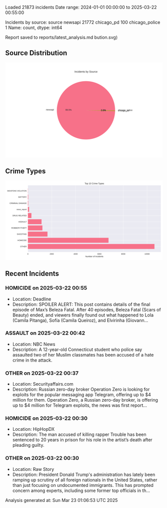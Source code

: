 
Loaded 21873 incidents
Date range: 2024-01-01 00:00:00 to 2025-03-22 00:55:00

Incidents by source:
source
newsapi           21772
chicago_pd          100
chicago_police        1
Name: count, dtype: int64

Report saved to reports/latest_analysis.md
bution.svg)

## Source Distribution
![Source Distribution](images/source_distribution.svg)

## Crime Types
![Crime Types](images/crime_types.svg)

## Recent Incidents

### HOMICIDE on 2025-03-22 00:55
- Location: Deadline
- Description: SPOILER ALERT: This post contains details of the final episode of Max’s Beleza Fatal. After 40 episodes, Beleza Fatal (Scars of Beauty) ended, and viewers finally found out what happened to Lola (Camila Pitanga), Sofía (Camila Queiroz), and Elvirinha (Giovann…


### ASSAULT on 2025-03-22 00:42
- Location: NBC News
- Description: A 12-year-old Connecticut student who police say assaulted two of her Muslim classmates has been accused of a hate crime in the attack.


### OTHER on 2025-03-22 00:37
- Location: Securityaffairs.com
- Description: Russian zero-day broker Operation Zero is looking for exploits for the popular messaging app Telegram, offering up to $4 million for them. Operation Zero, a Russian zero-day broker, is offering up to $4 million for Telegram exploits, the news was first report…


### HOMICIDE on 2025-03-22 00:30
- Location: HipHopDX
- Description: The man accused of killing rapper Trouble has been sentenced to 20 years in prison for his role in the artist’s death after pleading guilty.


### OTHER on 2025-03-22 00:30
- Location: Raw Story
- Description: President Donald Trump's administration has lately been ramping up scrutiny of all foreign nationals in the United States, rather than just focusing on undocumented immigrants. This has prompted concern among experts, including some former top officials in th…

Analysis generated at: Sun Mar 23 01:06:53 UTC 2025
